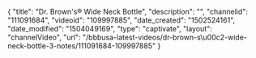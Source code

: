 {
    "title": "Dr. Brown's&reg;  Wide Neck Bottle",
    "description": "",
    "channelid": "111091684",
    "videoid": "109997885",
    "date_created": "1502524161",
    "date_modified": "1504049169",
    "type": "captivate",
    "layout": "channelVideo",
    "url": "\/bbbusa-latest-videos\/dr-brown-s\u00c2-wide-neck-bottle-3-notes\/111091684-109997885"
}
